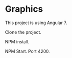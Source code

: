 # Graphics

This project is using Angular 7.

Clone the project.

NPM install.

NPM Start. Port 4200.



